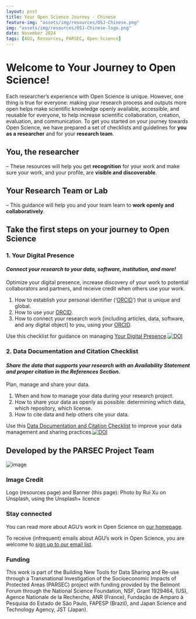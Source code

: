 ```yaml
---
layout: post
title: Your Open Science Journey - Chinese
feature-img: "assets/img/resources/OSJ-Chinese.png"
img: "assets/img/resources/OSJ-Chinese-logo.png"
date: November 2024
tags: [AGU, Resources, PARSEC, Open Science]
---
```



# Welcome to Your Journey to Open Science!

Each researcher’s experience with Open Science is unique. However, one thing is true for everyone: making your research process and outputs more open helps make scientific knowledge openly available, accessible, and reusable for everyone, to help increase scientific collaboration, creation, evaluation, and communication. 
To get you started on your journey towards Open Science, we have prepared a set of checklists and guidelines for **you as a researcher** and for your **research team**.
## You, the researcher
– These resources will help you get **recognition** for your work and make sure your work, and your profile, are **visible and discoverable**.
## Your Research Team or Lab
– This guidance will help you and your team learn to **work openly and collaboratively**.
## Take the first steps on your journey to Open Science

### 1. Your Digital Presence 

#### _Connect your research to your data, software, institution, and more!_

Optimize your digital presence, increase discovery of your work to potential collaborators and partners, and receive credit when others use your work.

1. How to establish your personal identifier (‘[ORCID](https://orcid.org)’) that is unique and global. 
2. How to use your [ORCID](https://orcid.org).
3. How to connect your research work [including articles, data, software, and any digital object] to you, using your [ORCID](https://orcid.org).

Use this checklist for guidance on managing [Your Digital Presence](https://doi.org/10.5281/zenodo.13896732).[![DOI](https://zenodo.org/badge/DOI/10.5281/zenodo.13896732.svg)](https://doi.org/10.5281/zenodo.13896732)


### 2. Data Documentation and Citation Checklist

#### _Share the data that supports your research with an Availability Statement and proper citation in the References Section._
 
Plan, manage and share your data.  

1. When and how to manage your data during your research project.
2. How to share your data as openly as possible: determining which data, which repository, which license.
3. How to cite data and help others cite your data. 

Use this [Data Documentation and Citation Checklist](https://doi.org/10.5281/zenodo.13897203) to improve your data management and sharing practices.[![DOI](https://zenodo.org/badge/DOI/10.5281/zenodo.13897203.svg)](https://doi.org/10.5281/zenodo.13897203)

## Developed by the PARSEC Project Team
![image](https://user-images.githubusercontent.com/113625013/206821607-d5ad3f16-cc73-44fe-87c3-9df3ea68fe38.png)

### Image Credit

Logo (resources page) and Banner (this page): Photo by Rui Xu on Unsplash, using the Unsplash+ licence


### Stay connected
You can read more about AGU’s work in Open Science on [our homepage](https://www.agu.org/open-science).

To receive (infrequent) emails about AGU’s work in Open Science, you are welcome to [sign up to our email list](https://forms.monday.com/forms/b4284b3ea07f6e4d801f03451d5f7ac4?r=use1). 

### Funding
This work is part of the Building New Tools for Data Sharing and Re-use through a Transnational Investigation of the Socioeconomic Impacts of Protected Areas (PARSEC) project with funding provided by the Belmont Forum through the National Science Foundation, NSF, Grant 1929464, (US), Agence Nationale de la Recherche, ANR (France), Fundação de Amparo à Pesquisa do Estado de São Paulo, FAPESP (Brazil), and Japan Science and Technology Agency, JST (Japan).

